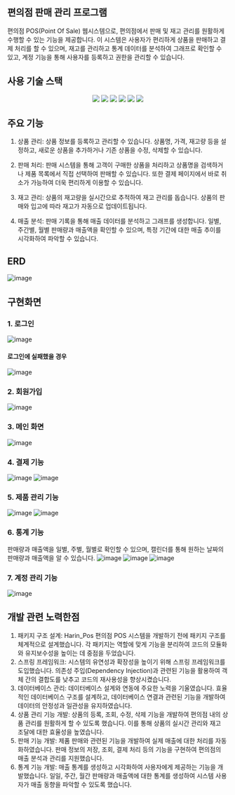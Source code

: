 ## 편의점 판매 관리 프로그램
편의점 POS(Point Of Sale) 웹시스템으로, 편의점에서 판매 및 재고 관리를 원활하게 수행할 수 있는 기능을 제공합니다. 이 시스템은 사용자가 편리하게 상품을 판매하고 결제 처리를 할 수 있으며, 재고를 관리하고 통계 데이터를 분석하여 그래프로 확인할 수 있고, 계정 기능을 통해 사용자를 등록하고 권한을 관리할 수 있습니다.

## 사용 기술 스택
<div align="center">
	<img src="https://img.shields.io/badge/Java-007396?style=flat&logo=Java&logoColor=white" />
	<img src="https://img.shields.io/badge/HTML5-E34F26?style=flat&logo=HTML5&logoColor=white" />
	<img src="https://img.shields.io/badge/CSS3-1572B6?style=flat&logo=CSS3&logoColor=white" />
  	<img src="https://img.shields.io/badge/javaScript-F7DF1E?style=flat&logo=javascript&logoColor=white" />
  	<img src="https://img.shields.io/badge/mysql-4479A1?style=flat&logo=mysql&logoColor=white" />
  	<img src="https://img.shields.io/badge/spring-6DB33F?style=flat&logo=spring&logoColor=white" />
</div>

## 주요 기능
1. 상품 관리: 상품 정보를 등록하고 관리할 수 있습니다. 상품명, 가격, 재고량 등을 설정하고, 새로운 상품을 추가하거나 기존 상품을 수정, 삭제할 수 있습니다.

2. 판매 처리: 판매 시스템을 통해 고객이 구매한 상품을 처리하고 상품명을 검색하거나 제품 목록에서 직접 선택하여 판매할 수 있습니다. 또한 결제 페이지에서 바로 취소가 가능하여 더욱 편리하게 이용할 수 있습니다.

3. 재고 관리: 상품의 재고량을 실시간으로 추적하여 재고 관리를 돕습니다. 상품의 판매와 입고에 따라 재고가 자동으로 업데이트됩니다.

4. 매출 분석: 판매 기록을 통해 매출 데이터를 분석하고 그래프를 생성합니다. 일별, 주간별, 월별 판매량과 매출액을 확인할 수 있으며, 특정 기간에 대한 매출 추이를 시각화하여 파악할 수 있습니다.


## ERD
![image](https://github.com/RINHALEE/harin_POS/assets/128150726/0926bb5d-d2db-4f15-b25a-511acf26b6ff)


## 구현화면
### 1. 로그인
![image](https://github.com/RINHALEE/harin_POS/assets/128150726/ac4c99c6-20f6-4437-9414-424d31e128f5)

#### 로그인에 실패했을 경우
![image](https://github.com/RINHALEE/harin_POS/assets/128150726/a0e7c7c6-c024-439e-9ce8-f304bca803c9)

### 2. 회원가입
![image](https://github.com/RINHALEE/harin_POS/assets/128150726/0dfd04b4-e69b-458d-a788-1f8fb2e71f12)

### 3. 메인 화면
![image](https://github.com/RINHALEE/harin_POS/assets/128150726/3904cb0e-a863-4ecb-8641-c6e081c6bfad)

### 4. 결제 기능
![image](https://github.com/RINHALEE/harin_POS/assets/128150726/f708fa35-2184-4551-873f-bf91ff042400)
![image](https://github.com/RINHALEE/harin_POS/assets/128150726/dfbcd2b2-4c04-4a1a-97b7-11e19cd59181)

### 5. 제품 관리 기능
![image](https://github.com/RINHALEE/harin_POS/assets/128150726/473682a9-e83c-4a24-8c04-6e6458b0d9ca)
![image](https://github.com/RINHALEE/harin_POS/assets/128150726/1a216c0b-3812-4de0-8267-eb6938152403)

### 6. 통계 기능
판매량과 매출액을 일별, 주별, 월별로 확인할 수 있으며, 캘린더를 통해 원하는 날짜의 판매량과 매출액을 알 수 있습니다.
![image](https://github.com/RINHALEE/harin_POS/assets/128150726/34084a7f-cec6-44ea-822b-0128f11eb7d9)
![image](https://github.com/RINHALEE/harin_POS/assets/128150726/c292b1d6-2a5c-4d33-8418-ab615cf2cdc3)
![image](https://github.com/RINHALEE/harin_POS/assets/128150726/ff806146-4453-4973-8cf5-125c8cd5eb2b)

### 7. 계정 관리 기능
![image](https://github.com/RINHALEE/harin_POS/assets/128150726/c1297ec6-9068-43dd-92a9-10820a1ca219)


## 개발 관련 노력한점
1. 패키지 구조 설계:
Harin_Pos 편의점 POS 시스템을 개발하기 전에 패키지 구조를 체계적으로 설계했습니다. 각 패키지는 역할에 맞게 기능을 분리하여 코드의 모듈화와 유지보수성을 높이는 데 중점을 두었습니다.
2. 스프링 프레임워크:
시스템의 유연성과 확장성을 높이기 위해 스프링 프레임워크를 도입했습니다. 의존성 주입(Dependency Injection)과 관련된 기능을 활용하여 객체 간의 결합도를 낮추고 코드의 재사용성을 향상시켰습니다.
3. 데이터베이스 관리:
데이터베이스 설계와 연동에 주요한 노력을 기울였습니다. 효율적인 데이터베이스 구조를 설계하고, 데이터베이스 연결과 관련된 기능을 개발하여 데이터의 안정성과 일관성을 유지하였습니다.
4. 상품 관리 기능 개발:
상품의 등록, 조회, 수정, 삭제 기능을 개발하여 편의점 내의 상품 관리를 원활하게 할 수 있도록 했습니다. 이를 통해 상품의 실시간 관리와 재고 조달에 대한 효율성을 높였습니다.
5. 판매 기능 개발:
제품 판매와 관련된 기능을 개발하여 실제 매출에 대한 처리를 자동화하였습니다. 판매 정보의 저장, 조회, 결제 처리 등의 기능을 구현하여 편의점의 매출 분석과 관리를 지원했습니다.
6. 통계 기능 개발:
매출 통계를 생성하고 시각화하여 사용자에게 제공하는 기능을 개발했습니다. 일일, 주간, 월간 판매량과 매출액에 대한 통계를 생성하여 시스템 사용자가 매출 동향을 파악할 수 있도록 했습니다.
